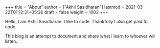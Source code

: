 +++
title = "About"
author = ["Akhil Sasidharan"]
lastmod = 2021-03-22T01:12:31+05:30
draft = false
weight = 1002
+++

Hello, I am Akhil Sasidharan. I like to code. Thankfully I also get paid to
code.

This blog is an attempt to document and share what I learn to whoever will
listen.
